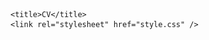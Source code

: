 <!DOCTYPE html>
<html lang="en">
  <head>
    <meta charset="UTF-8" />
    <meta http-equiv="X-UA-Compatible" content="IE=edge" />
    <meta name="viewport" content="width=device-width, initial-scale=1.0" />
    <link rel="icon" href="./image/logo.ico" />

    <title>CV</title>
    <link rel="stylesheet" href="style.css" />

  </head>
  <body>
    <header class="header">
      <img src="./image/logo.ico" alt="image" width="40px />

      <nav class="nav">
        <a href="#about">About me</a>
        <a href="#contacts">Contacts</a>
        <a href="#education">Education</a>
        <a href="#code">Code example</a>
        <a href="#skills">Skills</a>
        <a href="#cv">Training project</a>
        <a href="#english">English level</a>
      </nav>
    </header>

    <main>
      <div class="about"></div>

      <h2 class="h2" id="about">About me</h2>
      <center>
        <a href="https://github.com/c0smi26"><img src="./image/ara.jpg" alt="its me" /></a>
      </center>
      <p class="p">
        Hey! My name is Arman. I was always interested in how the sites were created on which we all
        sat every day. Every day I wondered how it all works. After the army, he began to study Java
        Script, HTML and CSS. I took a short course, studied various html book or learn js
        documentation
      </p>

      <div class="contacts" id="contacts">
        <h2 class="h2">Contacts</h2>
        <div class="contact">
          <a href="https://github.com/c0smi26"
            >GitHub<br />
            github.com</a
          >
          <a href="https://discord.com/"
            >Discord<br />
            c0smk#7693</a
          >
          <a href="https://mail.google.com"
            >Email<br />
            arman.wap3@gmail.com</a
          >
          <a href="https://www.linkedin.com/in/arman-baimagambetov-35b780223/"
            >Linkedin<br />
            linkedin.com</a
          >
        </div>
      </div>

      <div class="education" id="education">
        <h2 class="h2">Education</h2>
        <p class="c">
          College of Radio Electronics named after P.N. Yablochkova (2016-2020)<br />

          Specialty: Computer systems and complexes
        </p>
        <p class="c">
          Saratov State Technical University named after Yu.A. Gagarin (2021-..)<br />

          Specialty: Information systems and technologies
        </p>
      </div>

      <div class="code" id="code">
        <h2 class="h2">Code example</h2>
        <pre class="o"><code>
        <span>function switchItUp(number){</span>
            <span>return ['Zero', 'One', 'Two', 'Three', 'Four', 'Five', 'Six', 'Seven', 'Eight', 'Nine'][number];</span>
            <span>}</span>
        </code></pre>
      </div>

      <div class="skills" id="skills">
        <h2 class="h2">Skills</h2>
        <ul class="border">
          <li>GIT</li>
          <li>HTML</li>
          <li>CSS</li>
          <li>JS Basic</li>
          <li>Webpack Basic</li>
          <li>React Basic</li>
        </ul>
      </div>

      <div class="cv" id="cv">
        <h2 class="h2">Training project</h2>
        <a class="c" href="https://c0smi26.github.io/rsschool-cv/cv">My CV</a>
      </div>

      <div class="english" id="english">
        <h2 class="h2">English level</h2>
        <h1 class="c">Estimated level:A1</h1>
      </div>
    </main>

    <footer>
      <div class="footer">
        <a href="https://github.com/c0smi26">c0smi26</a>
        <h2>2021</h2>
        <a href="https://rs.school/js/"><img src="./image/rs.png" /></a>
      </div>
    </footer>

  </body>
</html>
